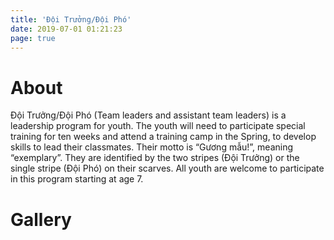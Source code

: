 ```yaml
---
title: 'Đội Trưởng/Đội Phó'
date: 2019-07-01 01:21:23
page: true
---
```


# About
Đội Trưởng/Đội Phó (Team leaders and assistant team leaders) is a
leadership program for youth. The youth will need to participate special
training for ten weeks and attend a training camp in the Spring, to develop
skills to lead their classmates. Their motto is “Gương mẫu!”, meaning
“exemplary”. They are identified by the two stripes (Đội Trưởng) or the
single stripe (Đội Phó) on their scarves. All youth are welcome to
participate in this program starting at age 7.

# Gallery
